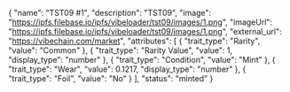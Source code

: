 {
  "name": "TST09 #1",
  "description": "TST09",
  "image": "https://ipfs.filebase.io/ipfs/vibeloader/tst09/images/1.png",
  "imageUrl": "https://ipfs.filebase.io/ipfs/vibeloader/tst09/images/1.png",
  "external_url": "https://vibechain.com/market",
  "attributes": [
    {
      "trait_type": "Rarity",
      "value": "Common"
    },
    {
      "trait_type": "Rarity Value",
      "value": 1,
      "display_type": "number"
    },
    {
      "trait_type": "Condition",
      "value": "Mint"
    },
    {
      "trait_type": "Wear",
      "value": 0.1217,
      "display_type": "number"
    },
    {
      "trait_type": "Foil",
      "value": "No"
    }
  ],
  "status": "minted"
}